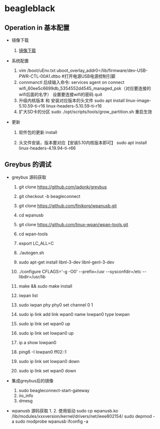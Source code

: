 # beagleblack

## Operation in 基本配置
* 镜像下载
    1. [镜像下载](https://rcn-ee.net/rootfs/)

* 系统配置
    1. vim /boot/uEnv.txt
        uboot_overlay_addr0=/lib/firmware/dev-USB-PWR-CTL-00A1.dtbo #打开电源USB电源控制引脚
    2. connmanctl
        后续输入命令:     services
                        agent on
                        connect wifi_60ee5c6699db_5354552d4545_managed_psk（对应要连接的wifi后面的名字）
                        设置要连接wifi的密码
                        quit
    3. 升级内核版本 和 安装对应版本的头文件
        sudo apt install linux-image-5.10.59-ti-r16 linux-headers-5.10.59-ti-r16
    4. 扩大SD卡的分区
        sudo ./opt/scripts/tools/grow_partition.sh 重启生效

* 更新
    1. 软件包的更新
          install

    2. 头文件安装，版本要对应【安装5.10内核版本即可】
        sudo apt install linux-headers-4.19.94-ti-r66
    
## Greybus 的调试
* greybus 源码获取
    1. git clone https://github.com/jadonk/greybus
    2. git checkout -b beagleconnect

    3. git clone https://github.com/finikorg/wpanusb.git
    4. cd wpanusb

    5. git clone https://github.com/linux-wpan/wpan-tools.git
    6. cd wpan-tools
    7. export LC_ALL=C
    8. ./autogen.sh
    9. sudo apt-get install libnl-3-dev libnl-genl-3-dev 
    10. ./configure CFLAGS='-g -O0' --prefix=/usr --sysconfdir=/etc --libdir=/usr/lib
    11. make && sudo make install
    12. iwpan list
    12. sudo iwpan phy phy0 set channel 0 1
    
    12. sudo ip link add link wpan0 name lowpan0 type lowpan
    13. sudo ip link set wpan0 up
    14. sudo ip link set lowpan0 up
    15. ip a show lowpan0
    16. ping6 -I lowpan0 ff02::1

    20. sudo ip link set lowpan0 down
    21. sudo ip link set wpan0 down

* 集成greybus后的镜像
    1. sudo beagleconnect-start-gateway
    2. iio_info
    3. dmesg

* wpanusb 源码获取
    1. 
    2. 使用驱动
        sudo cp wpanusb.ko /lib/modules/xxxversion/kernel/drivers/net/ieee802154/
        sudo depmod -a
        sudo modprobe wpanusb
        ifconfig -a


